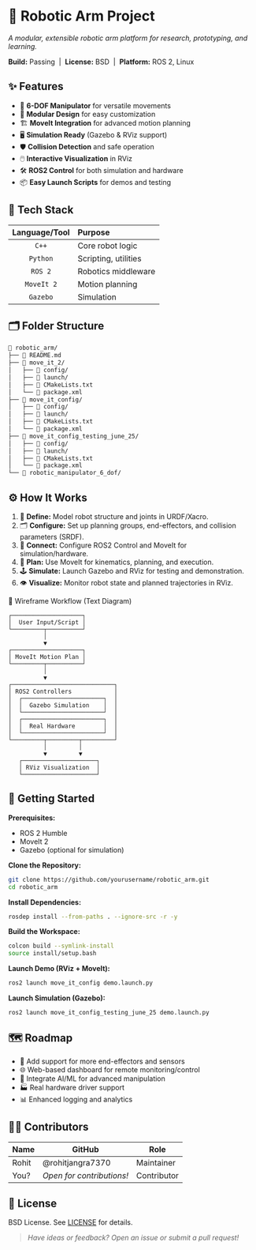 # 🤖 Robotic Arm Project  
*A modular, extensible robotic arm platform for research, prototyping, and learning.*

**Build:** Passing &nbsp;|&nbsp; **License:** BSD &nbsp;|&nbsp; **Platform:** ROS 2, Linux

## ✨ Features

- 🦾 **6-DOF Manipulator** for versatile movements
- 🧩 **Modular Design** for easy customization
- 🏗️ **MoveIt Integration** for advanced motion planning
- 🖥️ **Simulation Ready** (Gazebo & RViz support)
- 🛡️ **Collision Detection** and safe operation
- 🖱️ **Interactive Visualization** in RViz
- 🛠️ **ROS2 Control** for both simulation and hardware
- 📦 **Easy Launch Scripts** for demos and testing

## 🧰 Tech Stack

| Language/Tool | Purpose              |
|:-------------:|:---------------------|
| `C++`         | Core robot logic     |
| `Python`      | Scripting, utilities |
| `ROS 2`       | Robotics middleware  |
| `MoveIt 2`    | Motion planning      |
| `Gazebo`      | Simulation           |

## 🗂️ Folder Structure

```bash
📁 robotic_arm/
├── 📄 README.md
├── 📁 move_it_2/
│   ├── 📁 config/
│   ├── 📁 launch/
│   ├── 📄 CMakeLists.txt
│   └── 📄 package.xml
├── 📁 move_it_config/
│   ├── 📁 config/
│   ├── 📁 launch/
│   ├── 📄 CMakeLists.txt
│   └── 📄 package.xml
├── 📁 move_it_config_testing_june_25/
│   ├── 📁 config/
│   ├── 📁 launch/
│   ├── 📄 CMakeLists.txt
│   └── 📄 package.xml
└── 📁 robotic_manipulator_6_dof/
```

## ⚙️ How It Works

1. 📝 **Define:** Model robot structure and joints in URDF/Xacro.
2. 🗂️ **Configure:** Set up planning groups, end-effectors, and collision parameters (SRDF).
3. 🔧 **Connect:** Configure ROS2 Control and MoveIt for simulation/hardware.
4. 🧠 **Plan:** Use MoveIt for kinematics, planning, and execution.
5. 🕹️ **Simulate:** Launch Gazebo and RViz for testing and demonstration.
6. 👁️ **Visualize:** Monitor robot state and planned trajectories in RViz.


🔽 Wireframe Workflow (Text Diagram)

```plaintext
┌────────────────────┐
│  User Input/Script │
└─────────┬──────────┘
          │
          ▼
┌────────────────────┐
│ MoveIt Motion Plan │
└─────────┬──────────┘
          │
          ▼
┌─────────────────────────────┐
│ ROS2 Controllers            │
│  ┌───────────────────────┐  │
│  │  Gazebo Simulation    │  │
│  └───────────────────────┘  │
│  ┌───────────────────────┐  │
│  │  Real Hardware        │  │
│  └───────────────────────┘  │
└─────────┬─────────┬─────────┘
          │         │
          ▼         ▼
   ┌─────────────────────┐
   │ RViz Visualization  │
   └─────────────────────┘
```


## 🚀 Getting Started

**Prerequisites:**  
- ROS 2 Humble  
- MoveIt 2  
- Gazebo (optional for simulation)

**Clone the Repository:**
```bash
git clone https://github.com/yourusername/robotic_arm.git
cd robotic_arm
```

**Install Dependencies:**
```bash
rosdep install --from-paths . --ignore-src -r -y
```

**Build the Workspace:**
```bash
colcon build --symlink-install
source install/setup.bash
```

**Launch Demo (RViz + MoveIt):**
```bash
ros2 launch move_it_config demo.launch.py
```

**Launch Simulation (Gazebo):**
```bash
ros2 launch move_it_config_testing_june_25 demo.launch.py
```

## 🗺️ Roadmap

- 🤖 Add support for more end-effectors and sensors
- 🌐 Web-based dashboard for remote monitoring/control
- 🧠 Integrate AI/ML for advanced manipulation
- 🏭 Real hardware driver support
- 📊 Enhanced logging and analytics

## 🧑‍💻 Contributors

| Name      | GitHub                    | Role           |
|-----------|---------------------------|----------------|
| Rohit     | @rohitjangra7370          | Maintainer     |
| You?      | _Open for contributions!_ | Contributor    |

## 📄 License

BSD License. See [LICENSE](LICENSE) for details.

> _Have ideas or feedback? Open an issue or submit a pull request!_
